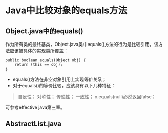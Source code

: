 # Java中比较对象的equals方法

## Object.java中的equals()

作为所有类的最终基类，Object.java类中equals()方法的行为是比较引用，该方法应该被具体的实现类所覆盖：

```
public boolean equals(Object obj) {
    return (this == obj);
}
```

* equals()方法在非空对象引用上实现等价关系；
* 对于equals()的等价比较，应该具有以下几种特征：

> 自反性；
> 对称性；
> 传递性；
> 一致性；
> x.equals(null)必然返回false；

可参考effective java第三章。

## AbstractList.java


